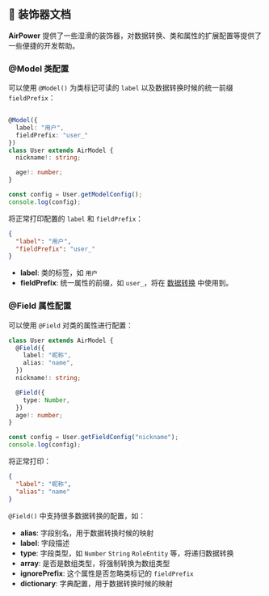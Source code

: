 ## 📖 装饰器文档

**AirPower** 提供了一些湿滑的装饰器，对数据转换、类和属性的扩展配置等提供了一些便捷的开发帮助。

### @Model 类配置

可以使用 `@Model()` 为类标记可读的 `label` 以及数据转换时候的统一前缀 `fieldPrefix`：

```typescript

@Model({
  label: "用户",
  fieldPrefix: "user_"
})
class User extends AirModel {
  nickname!: string;

  age!: number;
}

const config = User.getModelConfig();
console.log(config);
```

将正常打印配置的 `label` 和 `fieldPrefix`：

```json
{
  "label": "用户",
  "fieldPrefix": "user_"
}
```

- **label**: 类的标签，如 `用户`
- **fieldPrefix**: 统一属性的前缀，如 `user_`，将在 [数据转换](./transformer.md) 中使用到。



### @Field 属性配置

可以使用 `@Field` 对类的属性进行配置：

```typescript
class User extends AirModel {
  @Field({
    label: "昵称",
    alias: "name",
  })
  nickname!: string;

  @Field({
    type: Number,
  })
  age!: number;
}

const config = User.getFieldConfig("nickname");
console.log(config);
```

将正常打印：

```json
{
  "label": "昵称",
  "alias": "name"
}
```

```@Field()``` 中支持很多数据转换的配置，如：

- **alias**: 字段别名，用于数据转换时候的映射
- **label**: 字段描述
- **type**: 字段类型，如 `Number` `String` `RoleEntity` 等，将递归数据转换
- **array**: 是否是数组类型，将强制转换为数组类型
- **ignorePrefix**: 这个属性是否忽略类标记的 `fieldPrefix`
- **dictionary**: 字典配置，用于数据转换时候的映射


